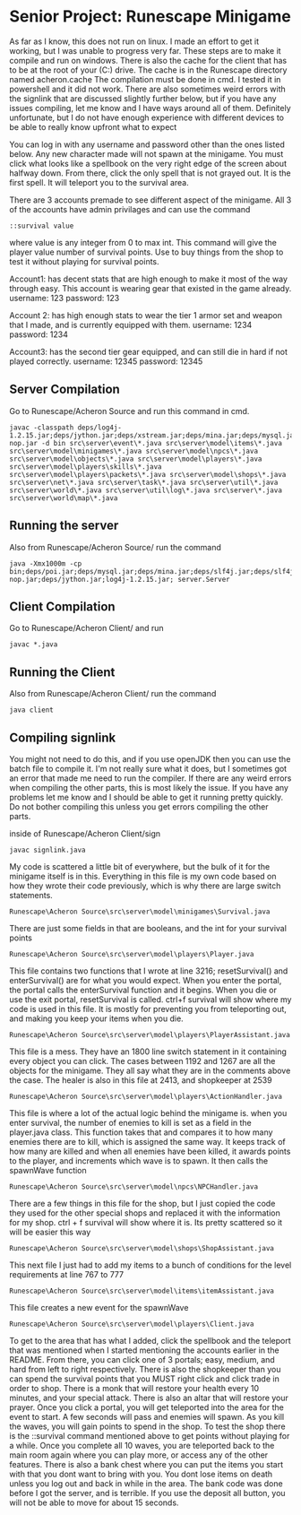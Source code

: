 # Senior Project: Runescape Minigame

As far as I know, this does not run on linux. I made an effort to get it working, but I was unable to progress very far. These steps are to make it compile and run on windows. There is also the cache for the client that has to be at the root of your (C:) drive. The cache is in the Runescape directory named acheron.cache The compilation must be done in cmd. I tested it in powershell and it did not work. There are also sometimes weird errors with the signlink that are discussed slightly further below, but if you have any issues compiling, let me know and I have ways around all of them. Definitely unfortunate, but I do not have enough experience with different devices to be able to really know upfront what to expect

You can log in with any username and password other than the ones listed below. Any new character made will not spawn at the minigame. You must click what looks like a spellbook on the very right edge of the screen about halfway down. From there, click the only spell that is not grayed out. It is the first spell. It will teleport you to the survival area.

There are 3 accounts premade to see different aspect of the minigame. All 3 of the accounts have admin privilages and can use the command 
```
::survival value
```
where value is any integer from 0 to max int. This command will give the player value number of survival points. Use to buy things from the shop to test it without playing for survival points.

Account1: has decent stats that are high enough to make it most of the way through easy. This account is wearing gear that existed in the game already.
username: 123
password: 123

Account 2: has high enough stats to wear the tier 1 armor set and weapon that I made, and is currently equipped with them.
username: 1234
password: 1234

Account3: has the second tier gear equipped, and can still die in hard if not played correctly.
username: 12345
password: 12345

## Server Compilation
Go to Runescape/Acheron Source and run this command in cmd. 
```    
javac -classpath deps/log4j-1.2.15.jar;deps/jython.jar;deps/xstream.jar;deps/mina.jar;deps/mysql.jar;deps/poi.jar;deps/slf4j.jar;deps/slf4j-nop.jar -d bin src\server\event\*.java src\server\model\items\*.java src\server\model\minigames\*.java src\server\model\npcs\*.java src\server\model\objects\*.java src\server\model\players\*.java src\server\model\players\skills\*.java src\server\model\players\packets\*.java src\server\model\shops\*.java src\server\net\*.java src\server\task\*.java src\server\util\*.java src\server\world\*.java src\server\util\log\*.java src\server\*.java src\server\world\map\*.java
```

## Running the server
Also from Runescape/Acheron Source/ run the command

```
java -Xmx1000m -cp bin;deps/poi.jar;deps/mysql.jar;deps/mina.jar;deps/slf4j.jar;deps/slf4j-nop.jar;deps/jython.jar;log4j-1.2.15.jar; server.Server
```

## Client Compilation

 Go to Runescape/Acheron Client/ and run

```
javac *.java
```

## Running the Client

Also from Runescape/Acheron Client/ run the command

```
java client
```

## Compiling signlink

You might not need to do this, and if you use openJDK then you can use the batch file to compile it. I'm not really sure what it does, but I sometimes got an error that made me need to run the compiler. If there are any weird errors when compiling the other parts, this is most likely the issue. If you have any problems let me know and I should be able to get it running pretty quickly. Do not bother compiling this unless you get errors compiling the other parts.

inside of Runescape/Acheron Client/sign 

```
javac signlink.java
```

My code is scattered a little bit of everywhere, but the bulk of it for the minigame itself is in this.
Everything in this file is my own code based on how they wrote their code previously, which is why there are large switch statements.
```
Runescape\Acheron Source\src\server\model\minigames\Survival.java
```

There are just some fields in that are booleans, and the int for your survival points
```
Runescape\Acheron Source\src\server\model\players\Player.java
```

This file contains two functions that I wrote at line 3216; resetSurvival() and enterSurvival() are for what you would expect. When you enter the portal, the portal calls the enterSurvival function and it begins. When you die or use the exit portal, resetSurvival is called. ctrl+f survival will show where my code is used in this file. It is mostly for preventing you from teleporting out, and making you keep your items when you die.
```
Runescape\Acheron Source\src\server\model\players\PlayerAssistant.java
```

This file is a mess. They have an 1800 line switch statement in it containing every object you can click. The cases between 1192 and 1267 are all the objects for the minigame. They all say what they are in the comments above the case. The healer is also in this file at 2413, and shopkeeper at 2539
```
Runescape\Acheron Source\src\server\model\players\ActionHandler.java
```

This file is where a lot of the actual logic behind the minigame is. when you enter survival, the number of enemies to kill is set as a field in the player.java class. This function takes that and compares it to how many enemies there are to kill, which is assigned the same way. It keeps track of how many are killed and when all enemies have been killed, it awards points to the player, and increments which wave is to spawn. It then calls the spawnWave function 
```
Runescape\Acheron Source\src\server\model\npcs\NPCHandler.java
```

There are a few things in this file for the shop, but I just copied the code they used for the other special shops and replaced it with the information for my shop. ctrl + f survival will show where it is. Its pretty scattered so it will be easier this way
```
Runescape\Acheron Source\src\server\model\shops\ShopAssistant.java
```

This next file I just had to add my items to a bunch of conditions for the level requirements at line 767 to 777
```
Runescape\Acheron Source\src\server\model\items\itemAssistant.java
```

This file creates a new event for the spawnWave
```
Runescape\Acheron Source\src\server\model\players\Client.java
```

To get to the area that has what I added, click the spellbook and the teleport that was mentioned when I started mentioning the accounts earlier in the README. From there, you can click one of 3 portals; easy, medium, and hard from left to right respectively. There is also the shopkeeper than you can spend the survival points that you MUST right click and click trade in order to shop. There is a monk that will restore your health every 10 minutes, and your special attack. There is also an altar that will restore your prayer. Once you click a portal, you will get teleported into the area for the event to start. A few seconds will pass and enemies will spawn. As you kill the waves, you will gain points to spend in the shop. To test the shop there is the ::survival command mentioned above to get points without playing for a while. Once you complete all 10 waves, you are teleported back to the main room again where you can play more, or access any of the other features. There is also a bank chest where you can put the items you start with that you dont want to bring with you. You dont lose items on death unless you log out and back in while in the area. The bank code was done before I got the server, and is terrible. If you use the deposit all button, you will not be able to move for about 15 seconds.